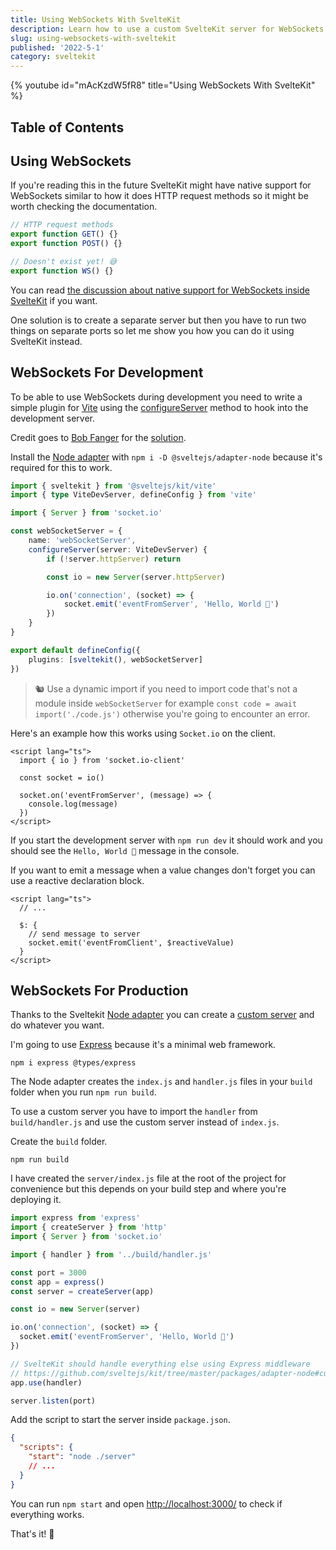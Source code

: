 ```yaml
---
title: Using WebSockets With SvelteKit
description: Learn how to use a custom SvelteKit server for WebSockets.
slug: using-websockets-with-sveltekit
published: '2022-5-1'
category: sveltekit
---
```


{% youtube id="mAcKzdW5fR8" title="Using WebSockets With SvelteKit" %}

## Table of Contents

## Using WebSockets

If you're reading this in the future SvelteKit might have native support for WebSockets similar to how it does HTTP request methods so it might be worth checking the documentation.

```ts:+server.ts showLineNumbers
// HTTP request methods
export function GET() {}
export function POST() {}

// Doesn't exist yet! 😅
export function WS() {}
```

You can read [the discussion about native support for WebSockets inside SvelteKit](https://github.com/sveltejs/kit/issues/1491) if you want.

One solution is to create a separate server but then you have to run two things on separate ports so let me show you how you can do it using SvelteKit instead.

## WebSockets For Development

To be able to use WebSockets during development you need to write a simple plugin for [Vite](https://vitejs.dev/) using the [configureServer](https://vitejs.dev/guide/api-plugin.html#configureserver) method to hook into the development server.

Credit goes to [Bob Fanger](https://github.com/bfanger) for the [solution](https://github.com/sveltejs/kit/issues/1491#issuecomment-955205323).

Install the [Node adapter](https://github.com/sveltejs/kit/tree/master/packages/adapter-node) with `npm i -D @sveltejs/adapter-node` because it's required for this to work.

```js:vite.config.ts {2,4,6-17,20} showLineNumbers
import { sveltekit } from '@sveltejs/kit/vite'
import { type ViteDevServer, defineConfig } from 'vite'

import { Server } from 'socket.io'

const webSocketServer = {
	name: 'webSocketServer',
	configureServer(server: ViteDevServer) {
		if (!server.httpServer) return

		const io = new Server(server.httpServer)

		io.on('connection', (socket) => {
			socket.emit('eventFromServer', 'Hello, World 👋')
		})
	}
}

export default defineConfig({
	plugins: [sveltekit(), webSocketServer]
})
```

> 🐿️ Use a dynamic import if you need to import code that's not a module inside `webSocketServer` for example `const code = await import('./code.js')` otherwise you're going to encounter an error.

Here's an example how this works using `Socket.io` on the client.

```svelte:+page.svelte showLineNumbers
<script lang="ts">
  import { io } from 'socket.io-client'

  const socket = io()

  socket.on('eventFromServer', (message) => {
    console.log(message)
  })
</script>
```

If you start the development server with `npm run dev` it should work and you should see the `Hello, World 👋` message in the console.

If you want to emit a message when a value changes don't forget you can use a reactive declaration block.

```svelte:+page.svelte showLineNumbers
<script lang="ts">
  // ...

  $: {
    // send message to server
    socket.emit('eventFromClient', $reactiveValue)
  }
</script>
```

## WebSockets For Production

Thanks to the Sveltekit [Node adapter](https://github.com/sveltejs/kit/tree/master/packages/adapter-node) you can create a [custom server](https://github.com/sveltejs/kit/tree/master/packages/adapter-node) and do whatever you want.

I'm going to use [Express](https://expressjs.com/) because it's a minimal web framework.

```shell:terminal
npm i express @types/express
```

The Node adapter creates the `index.js` and `handler.js` files in your `build` folder when you run `npm run build`.

To use a custom server you have to import the `handler` from `build/handler.js` and use the custom server instead of `index.js`.

Create the `build` folder.

```shell:terminal
npm run build
```

I have created the `server/index.js` file at the root of the project for convenience but this depends on your build step and where you're deploying it.

```js:server/index.js showLineNumbers
import express from 'express'
import { createServer } from 'http'
import { Server } from 'socket.io'

import { handler } from '../build/handler.js'

const port = 3000
const app = express()
const server = createServer(app)

const io = new Server(server)

io.on('connection', (socket) => {
  socket.emit('eventFromServer', 'Hello, World 👋')
})

// SvelteKit should handle everything else using Express middleware
// https://github.com/sveltejs/kit/tree/master/packages/adapter-node#custom-server
app.use(handler)

server.listen(port)
```

Add the script to start the server inside `package.json`.

```json:package.json showLineNumbers
{
  "scripts": {
    "start": "node ./server"
    // ...
  }
}
```

You can run `npm start` and open [http://localhost:3000/](http://localhost:3000/) to check if everything works.

That's it! 🥳
